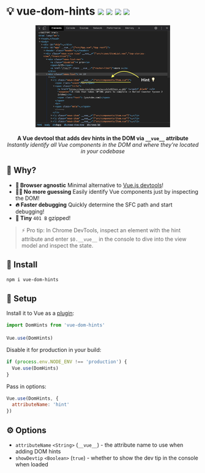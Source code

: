# 💡 vue-dom-hints <a href="https://npm.im/vue-dom-hints"><img src="https://badgen.net/npm/v/vue-dom-hints"></a> <a href="https://npm.im/vue-dom-hints"><img src="https://badgen.net/npm/dm/vue-dom-hints"></a> <a href="https://packagephobia.now.sh/result?p=vue-dom-hints"><img src="https://packagephobia.now.sh/badge?p=vue-dom-hints"></a> <a href="https://bundlephobia.com/result?p=vue-dom-hints"><img src="https://badgen.net/bundlephobia/minzip/vue-dom-hints"></a>

<p align="center">
  <img src=".github/screenshot.png" width="70%">
  <br>
  <br>
  <strong>A Vue devtool that adds dev hints in the DOM via <code>__vue__</code> attribute</strong>
  <br>
  <i>Instantly identify all Vue components in the DOM and where they're located in your codebase</i>
</p>

## :raising_hand: Why?

- **🌟  Browser agnostic** Minimal alternative to [Vue.js devtools](https://chrome.google.com/webstore/detail/vuejs-devtools/nhdogjmejiglipccpnnnanhbledajbpd?hl=en)!
- **🕵️‍♀️  No more guessing** Easily identify Vue components just by inspecting the DOM!
- **🔥  Faster debugging** Quickly determine the SFC path and start debugging!
- **🐣  Tiny** `401 B` gzipped!

> ⚡️ Pro tip: In Chrome DevTools, inspect an element with the hint attribute and enter `$0.__vue__` in the console to dive into the view model and inspect the state.

## :rocket: Install
```sh
npm i vue-dom-hints
```

## :vertical_traffic_light: Setup
Install it to Vue as a [plugin](https://vuejs.org/v2/guide/plugins.html#Using-a-Plugin):
```js
import DomHints from 'vue-dom-hints'

Vue.use(DomHints)
```

Disable it for production in your build:
```js
if (process.env.NODE_ENV !== 'production') {
  Vue.use(DomHints)
}
```

Pass in options:
```js
Vue.use(DomHints, {
  attributeName: 'hint'
})
```

## ⚙️ Options
- `attributeName` `<String>` (`__vue__`) - the attribute name to use when adding DOM hints
- `showDevtip` `<Boolean>` (`true`) - whether to show the dev tip in the console when loaded
